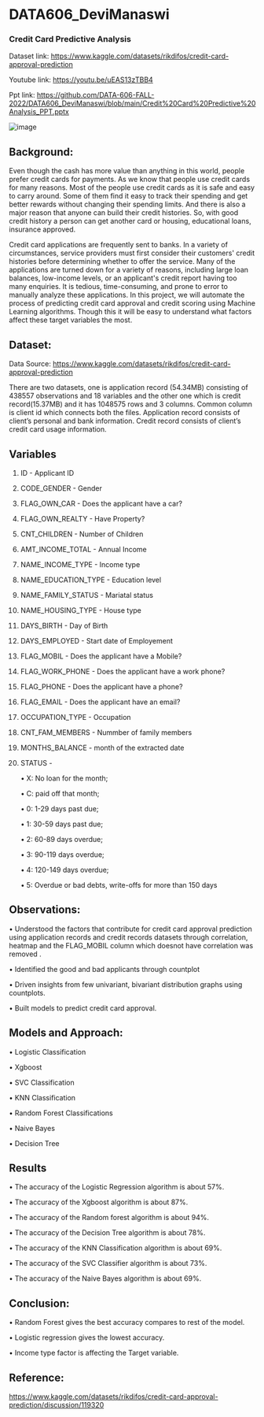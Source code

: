 # DATA606_DeviManaswi

### Credit Card Predictive Analysis

Dataset link: https://www.kaggle.com/datasets/rikdifos/credit-card-approval-prediction

Youtube link: https://youtu.be/uEAS13zTBB4

Ppt link: https://github.com/DATA-606-FALL-2022/DATA606_DeviManaswi/blob/main/Credit%20Card%20Predictive%20Analysis_PPT.pptx

![image](https://user-images.githubusercontent.com/56863026/208313306-fafacc27-c165-49cd-ba01-102a14bc64c0.png)

## Background:

Even though the cash has more value than anything in this world, people prefer credit cards for payments. As we know that people use credit cards for many reasons. Most of the people use credit cards as it is safe and easy to carry around. Some of them find it easy to track their spending and get better rewards without changing their spending limits. And there is also a major reason that anyone can build their credit histories. So, with good credit history a person can get another card or housing, educational loans, insurance approved.  

Credit card applications are frequently sent to banks. In a variety of circumstances, service providers must first consider their customers' credit histories before determining whether to offer the service. Many of the applications are turned down for a variety of reasons, including large loan balances, low-income levels, or an applicant's credit report having too many enquiries. It is tedious, time-consuming, and prone to error to manually analyze these applications. In this project, we will automate the process of predicting credit card approval and credit scoring using Machine Learning algorithms. Though this it will be easy to understand what factors affect these target variables the most.

## Dataset:

Data Source: https://www.kaggle.com/datasets/rikdifos/credit-card-approval-prediction

There are two datasets, one is application record (54.34MB) consisting of 438557 observations and 18 variables and the other one which is credit record(15.37MB) and it has 1048575 rows and 3 columns. Common column is client id which connects both the files.  Application record consists of client’s personal and bank information. Credit record consists of client’s credit card usage information.

## Variables

1.	ID                    -     Applicant ID

2.	CODE_GENDER           -     Gender

3.	FLAG_OWN_CAR          -     Does the applicant have a car?

4.	FLAG_OWN_REALTY       -     Have Property?

5.	CNT_CHILDREN          -     Number of Children

6.	AMT_INCOME_TOTAL      -     Annual Income

7.	NAME_INCOME_TYPE      -     Income type

8.	NAME_EDUCATION_TYPE   -     Education level

9.	NAME_FAMILY_STATUS    -     Mariatal status

10.	NAME_HOUSING_TYPE     -     House type

11.	DAYS_BIRTH            -     Day of Birth

12.	DAYS_EMPLOYED         -     Start date of Employement
 
13.	FLAG_MOBIL            -     Does the applicant have a Mobile?

14.	FLAG_WORK_PHONE       -     Does the applicant have a work phone?

15.	FLAG_PHONE            -     Does the applicant have a phone?

16.	FLAG_EMAIL            -     Does the applicant have an email?

17.	OCCUPATION_TYPE       -     Occupation

18.	CNT_FAM_MEMBERS       -     Nummber of family members

19.	MONTHS_BALANCE        -     month of the extracted date

20.	STATUS                -  
    
    •	X: No loan for the month;
    
    •	C: paid off that month;
    
    •	0: 1-29 days past due;
    
    •	1: 30-59 days past due;
    
    •	2: 60-89 days overdue;
    
    •	3: 90-119 days overdue;
    
    •	4: 120-149 days overdue;
    
    •	5: Overdue or bad debts, write-offs for more than 150 days 
    
 
## Observations:

•	Understood the factors that contribute for credit card approval prediction using application records and credit records datasets through correlation, heatmap and the  FLAG_MOBIL column which doesnot have correlation was removed .

•	Identified the good and bad applicants through countplot

•	Driven insights from few univariant, bivariant distribution graphs using countplots.

•	Built models to predict credit card approval.


## Models and Approach:

•	Logistic Classification

•	Xgboost

•	SVC Classification

•	KNN Classification

•	Random Forest Classifications

•	Naive Bayes

•	Decision Tree


## Results 

•	The accuracy of the Logistic Regression algorithm is about 57%.

•	The accuracy of the Xgboost algorithm is about 87%.

•	The accuracy of the Random forest algorithm is about 94%. 

•	The accuracy of the Decision Tree algorithm is about 78%.

•	The accuracy of the KNN Classification algorithm is about 69%.

•	The accuracy of the SVC Classifier algorithm is about 73%. 

•	The accuracy of the Naive Bayes algorithm is about 69%.

## Conclusion:

•	Random Forest gives the best accuracy compares to rest of the model.

•	Logistic regression gives the lowest accuracy.

•	Income type factor is affecting the Target variable.


## Reference:   

https://www.kaggle.com/datasets/rikdifos/credit-card-approval-prediction/discussion/119320
